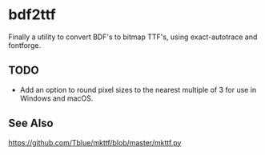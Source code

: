 bdf2ttf
=======

Finally a utility to convert BDF's to bitmap TTF's, using exact-autotrace and fontforge.

## TODO

-   Add an option to round pixel sizes to the nearest multiple of 3
    for use in Windows and macOS.

## See Also

https://github.com/Tblue/mkttf/blob/master/mkttf.py
